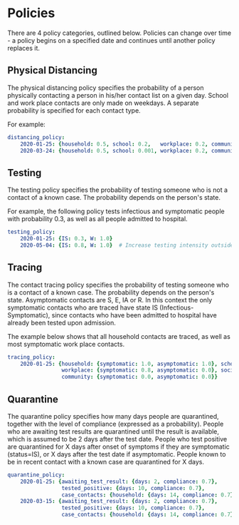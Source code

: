 # Policies

There are 4 policy categories, outlined below.
Policies can change over time - a policy begins on a specified date and continues until another policy replaces it.

## Physical Distancing

The physical distancing policy specifies the probability of a person physically contacting a person in his/her contact list on a given day.
School and work place contacts are only made on weekdays.
A separate probability is specified for each contact type.

For example:

```yaml
distancing_policy:
    2020-01-25: {household: 0.5, school: 0.2,   workplace: 0.2, community: 0.1, social: 0.1}  # Normal conditions
    2020-03-24: {household: 0.5, school: 0.001, workplace: 0.2, community: 0.1, social: 0.1}  # School closures
```

## Testing

The testing policy specifies the probability of testing someone who is not a contact of a known case.
The probability depends on the person's state.

For example, the following policy tests infectious and symptomatic people with probability 0.3, as well as all people admitted to hospital.

```yaml
testing_policy:
    2020-01-25: {IS: 0.3, W: 1.0}
    2020-05-04: {IS: 0.8, W: 1.0}  # Increase testing intensity outside hospitals
```

## Tracing

The contact tracing policy specifies the probability of testing someone who is a contact of a known case.
The probability depends on the person's state.
Asymptomatic contacts are S, E, IA or R.
In this context the only symptomatic contacts who are traced have state IS (Infectious-Symptomatic),
since contacts who have been admitted to hospital have already been tested upon admission.

The example below shows that all household contacts are traced, as well as most symptomatic work place contacts.

```yaml
tracing_policy:
    2020-01-25: {household: {symptomatic: 1.0, asymptomatic: 1.0}, school: {symptomatic: 0.0, asymptomatic: 0.0},
                 workplace: {symptomatic: 0.8, asymptomatic: 0.0}, social: {symptomatic: 0.0, asymptomatic: 0.0},
                 community: {symptomatic: 0.0, asymptomatic: 0.0}}
```

## Quarantine

The quarantine policy specifies how many days people are quarantined, together with the level of compliance (expressed as a probability).
People who are awaiting test results are quarantined until the result is available, which is assumed to be 2 days after the test date.
People who test positive are quarantined for X days after onset of symptoms if they are symptomatic (status=IS), or X days after the test date if asymptomatic.
People known to be in recent contact with a known case are quarantined for X days.

```yaml
quarantine_policy:
    2020-01-25: {awaiting_test_result: {days: 2, compliance: 0.7},
                 tested_positive: {days: 10, compliance: 0.7},
                 case_contacts: {household: {days: 14, compliance: 0.7}}}
    2020-03-15: {awaiting_test_result: {days: 2, compliance: 0.7},
                 tested_positive: {days: 10, compliance: 0.7},
                 case_contacts: {household: {days: 14, compliance: 0.7}, workplace: {days: 14, compliance: 0.7}}}
```
